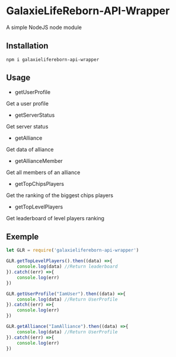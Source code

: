 # GalaxieLifeReborn-API-Wrapper
A simple NodeJS node module 


## Installation

`npm i galaxielifereborn-api-wrapper`

## Usage

- getUserProfile

Get a user profile

- getServerStatus

Get server status

- getAlliance

Get data of alliance

- getAllianceMember

Get all members of an alliance

- getTopChipsPlayers

Get the ranking of the biggest chips players

- getTopLevelPlayers

Get leaderboard of level players ranking


## Exemple 

```js
let GLR = require('galaxielifereborn-api-wrapper')

GLR.getTopLevelPlayers().then((data) =>{
    console.log(data) //Return leaderboard
}).catch((err) =>{
    console.log(err)
})

GLR.getUserProfile("IamUser").then((data) =>{
    console.log(data) //Return UserProfile
}).catch((err) =>{
    console.log(err)
})

GLR.getAlliance("IamAlliance").then((data) =>{
    console.log(data) //Return UserProfile
}).catch((err) =>{
    console.log(err)
})
```
